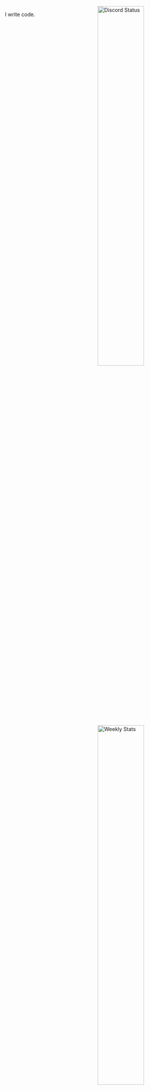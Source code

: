 <a href="https://discord.com/users/444432489818357760" target="_blank">
	<img width="50%" align="right" alt="Discord Status" src="https://lanyard.cnrad.dev/api/444432489818357760?bg=1f1f1f&borderRadius=5px">
</a>
<a href="/" target="_blank">
	<img width="50%" align="right" alt="Weekly Stats" src="https://github-readme-stats.vercel.app/api?username=csuvajit&border_radius=5px&theme=dark&bg_color=1f1f1f&border_color=1f1f1f&icon_color=58a6ff&show_icons=true&disable_animations=true&custom_title=Weekly%20Stats">
</a>

I write code.
